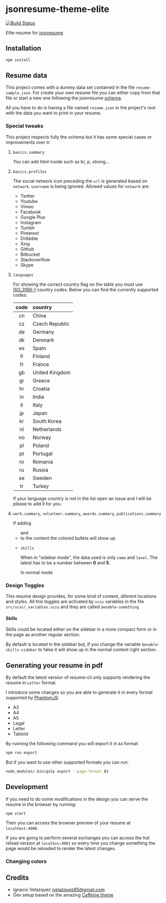 # jsonresume-theme-elite

[![Build Status](https://api.travis-ci.org/nass600/jsonresume-theme-elite.svg?branch=master)](https://travis-ci.org/nass600/jsonresume-theme-elite)

Elite resume for [jsonresume](https://jsonresume.org/)

## Installation

```bash
npm install
```

## Resume data

This project comes with a dummy data set contained in the file `resume-sample.json`.
For create your own resume file you can either copy from that file or start a
new one following the jsonresume [schema](https://jsonresume.org/schema/).

All you have to do is having a file named `resume.json` in the project's root
with the data you want to print in your resume.

### Special tweaks

This project respects fully the schema but it has some special cases or improvements over it:

1. `basics.summary`

   You can add html inside such as br, p, strong...

2. `basics.profiles`

   The social network icon preceding the `url` is generated based on `network`.
   `username` is being ignored.
   Allowed values for `network` are:

   + Twitter
   + Youtube
   + Vimeo
   + Facebook
   + Google Plus
   + Instagram
   + Tumblr
   + Pinterest
   + Dribbble
   + Xing
   + Github
   + Bitbucket
   + Stackoverflow
   + Skype

3. `languages`

   For showing the correct country flag on the table you must use
   [ISO_3166-1](https://en.wikipedia.org/wiki/ISO_3166-1) country codes.
   Below you can find the currently supported codes:

   | code | country        |
   |:----:|:---------------|
   | cn   | China          |
   | cz   | Czech Republic |
   | de   | Germany        |
   | dk   | Denmark        |
   | es   | Spain          |
   | fi   | Finland        |
   | fr   | France         |
   | gb   | United Kingdom |
   | gr   | Greece         |
   | hr   | Croatia        |
   | in   | India          |
   | it   | Italy          |
   | jp   | Japan          |
   | kr   | South Korea    |
   | nl   | Netherlands    |
   | no   | Norway         |
   | pl   | Poland         |
   | pt   | Portugal       |
   | ro   | Romania        |
   | ru   | Russia         |
   | se   | Sweden         |
   | tr   | Turkey         |

   If your language country is not in the list open an issue and I will
   be please to add it for you.

4. `work.summary`, `volunteer.summary`, `awards.summary`, `publications.summary`

   If adding **<ul>** and **<li>** to the content the colored bullets will show up.

5. `skills`

   When in "sidebar mode", the data used is only `name` and `level`. The latest
   has to be a number between **0** and **5**.

   In normal mode

### Design Toggles

This resume design provides, for some kind of content, diferent locations and styles.
All this toggles are activated by `scss` variables in the file `src/scss/_variables.scss`
and they are called `$enable-something`


#### Skills

Skills could be located either on the sidebar in a more compact form or in the page
as another regular section.

By default is located in the sidebar but, if you change the variable `$enable-skills-sidebar`
to false it will show up in the normal content right section.

## Generating your resume in pdf

By default the latest version of resume-cli only supports rendering the
resume in `Letter` format.

I introduce some changes so you are able to generate it in every format
supported by [PhantomJS](http://phantomjs.org/api/webpage/property/paper-size.html):

+ A3
+ A4
+ A5
+ Legal
+ Letter
+ Tabloid

By running the following command you will export it in `A4` format:

```bash
npm run export
```

But if you want to use other supported formats you can run:

```bash
node_modules/.bin/gulp export --page-format A3
```

## Development

If you need to do some modifications in the design you can serve the
resume in the browser by running:

```bash
npm start
```

Then you can access the browser preview of your resume at `localhost:4000`.

If you are going to perform several exchanges you can access the hot reload
version at `localhos:4001` so every time you change something the page
would be reloaded to render the latest changes.

### Changing colors



## Credits

+ Ignacio Velazquez <ivelazquez85@gmail.com>
+ Dev setup based on the amazing [Caffeine theme](https://github.com/kelyvin/jsonresume-theme-caffeine)
